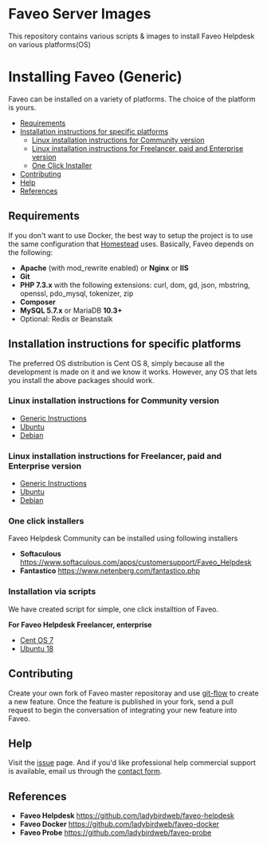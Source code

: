 # Faveo Server Images
This repository contains various scripts &amp; images to install Faveo Helpdesk on various platforms(OS)


# Installing Faveo (Generic) <!-- omit in toc -->

Faveo can be installed on a variety of platforms. The choice of the platform is yours.

- [Requirements](#requirements)
- [Installation instructions for specific platforms](#installation-instructions-for-specific-platforms)
  - [Linux installation instructions for Community version](#markdown-generic-linux-instructions)
  - [Linux installation instructions for Freelancer, paid and Enterprise version](#markdown-generic-linux-instructions-enterprise)
  - [One Click Installer](#markdown-one-click-installer)
- [Contributing](#markdown-contributing)
- [Help](#markdown-help)
- [References](#markdown-references)

<a id="markdown-requirements" name="requirements"></a>
## Requirements

If you don't want to use Docker, the best way to setup the project is to use the same configuration that [Homestead](https://laravel.com/docs/homestead) uses. Basically, Faveo depends on the following:

-   **Apache** (with mod_rewrite enabled) or **Nginx** or **IIS**
-   **Git**
-   **PHP 7.3.x** with the following extensions: curl, dom, gd, json, mbstring, openssl, pdo_mysql, tokenizer, zip
-   **Composer**
-   **MySQL 5.7.x** or MariaDB **10.3+**
-   Optional: Redis or Beanstalk

<a id="markdown-installation-instructions-for-specific-platforms" name="installation-instructions-for-specific-platforms"></a>
## Installation instructions for specific platforms

The preferred OS distribution is Cent OS 8, simply because all the development is made on it and we know it works. However, any OS that lets you install the above packages should work.

<a id="markdown-generic-linux-instructions" name="generic-linux-instructions"></a>
### Linux installation instructions for Community version
* [Generic Instructions](/docs/installation/providers/community/generic.md)
* [Ubuntu](/docs/installation/providers/community/ubuntu.md)
* [Debian](/docs/installation/providers/community/debian.md)

<a id="markdown-generic-linux-instructions-enterprise" name="generic-linux-instructions-enterprise"></a>
### Linux installation instructions for Freelancer, paid and Enterprise version
* [Generic Instructions](/docs/installation/providers/enterprise/generic.md)
* [Ubuntu](/docs/installation/providers/enterprise/ubuntu.md)
* [Debian](/docs/installation/providers/enterprise/debian.md)

<a id="markdown-one-click-installer" name="markdown-one-click-installer"></a>
### One click installers 

Faveo Helpdesk Community can be installed using following installers
- **Softaculous** https://www.softaculous.com/apps/customersupport/Faveo_Helpdesk
- **Fantastico** https://www.netenberg.com/fantastico.php

<a id="markdown-one-click-installer" name="markdown-one-click-installer"></a>
### Installation via scripts 
We have created script for simple, one click installtion of Faveo.

**For Faveo Helpdesk Freelancer, enterprise**
* [Cent OS 7](/installation-scripts/helpdesk/centos7/readme.md)
* [Ubuntu 18](/installation-scripts/helpdesk/ubuntu18/readme.md)

<a id="markdown-contributing" name="markdown-contributing"></a>
## Contributing

Create your own fork of Faveo master repositoray and use [git-flow](https://github.com/nvie/gitflow) to create a new feature. Once the feature is published in your fork, send a pull request to begin the conversation of integrating your new feature into Faveo.

<a id="markdown-help" name="markdown-help"></a>
## Help

Visit the [issue](https://github.com/ladybirdweb/faveo-server-images/issues) page. And if you'd like professional help commercial support is available, email us through the [contact form](http://www.faveohelpdesk.com/contact-us/).

<a id="markdown-references" name="markdown-references"></a>
## References

- **Faveo Helpdesk** https://github.com/ladybirdweb/faveo-helpdesk
- **Faveo Docker** https://github.com/ladybirdweb/faveo-docker
- **Faveo Probe** https://github.com/ladybirdweb/faveo-probe
